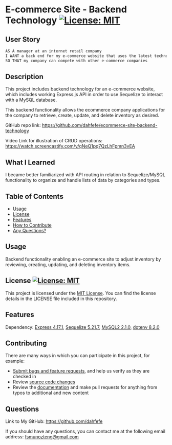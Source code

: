 # E-commerce Site - Backend Technology  [![License: MIT](https://img.shields.io/badge/License-MIT-yellow.svg)](https://opensource.org/licenses/MIT)

## User Story

```md
AS A manager at an internet retail company
I WANT a back end for my e-commerce website that uses the latest technologies
SO THAT my company can compete with other e-commerce companies
```

## Description

This project includes backend technology for an e-commerce website, which includes working Express.js API in order to use Sequelize to interact with a MySQL database. 

This backend functionality allows the ecommerce company applications for the company to retrieve, create, update, and delete inventory as desired. 

GitHub repo link: https://github.com/dahfefe/ecommerce-site-backend-technology

Video Link for illustration of CRUD operations: https://watch.screencastify.com/v/qNeQ1pq7QzLhFpmn3vEA

## What I Learned
  
I became better familiarized with API routing in relation to Sequelize/MySQL functionality to organize and handle lists of data by categories and types. 

## Table of Contents

- [Usage](#usage)
- [License](#license)
- [Features](#features)
- [How to Contribute](#contributing)
- [Any Questions?](#questions)

## Usage

Backend functionality enabling an e-commerce site to adjust inventory by reviewing, creating, updating, and deleting inventory items. 

## License [![License: MIT](https://img.shields.io/badge/License-MIT-yellow.svg)](https://opensource.org/licenses/MIT)

This project is licensed under the [MIT License](https://opensource.org/license/mit). You can find the license details in the LICENSE file included in this repository.

## Features
  
Dependency: [Express 4.17.1](https://www.npmjs.com/package/express), [Sequelize 5.21.7](https://www.npmjs.com/package/sequelize), [MySQL2 2.1.0](https://www.npmjs.com/package/mysql2), [dotenv 8.2.0](https://www.npmjs.com/package/dotenv)
## Contributing

There are many ways in which you can participate in this project, for example:

* [Submit bugs and feature requests](https://github.com/dahfefe/ecommerce-site-backend-technology/issues), and help us verify as they are checked in
* Review [source code changes](https://github.com/dahfefe/ecommerce-site-backend-technology/pulls)
* Review the [documentation](https://github.com/microsoft/vscode-docs) and make pull requests for anything from typos to additional and new content

## Questions
  
Link to My GitHub: https://github.com/dahfefe

If you should have any questions, you can contact me at the following email address: fsmunozteng@gmail.com
